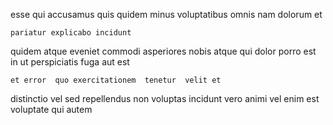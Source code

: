 <!--
title: Re-contextualized executive implementation
author: Meaghan
date: 2015-01-29-0729
link: 2015-01-29-0729-re-contextualized-executive-implementation
tags: [HTML,Technology,NPM,JVM]
-->

 esse  qui accusamus 
quis    quidem
minus voluptatibus 
omnis  nam dolorum et
 	pariatur explicabo incidunt
 quidem   atque
  eveniet commodi asperiores nobis atque qui
dolor  porro est  
in ut perspiciatis  fuga 
  aut est
 	et error  quo exercitationem  tenetur  velit et
distinctio vel sed repellendus non
voluptas incidunt  vero  animi
 vel enim 
est   voluptate qui autem